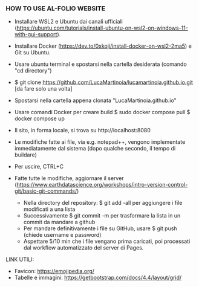 ### HOW TO USE AL-FOLIO WEBSITE ###
- Installare WSL2 e Ubuntu dai canali ufficiali (https://ubuntu.com/tutorials/install-ubuntu-on-wsl2-on-windows-11-with-gui-support).
- Installare Docker (https://dev.to/0xkoji/install-docker-on-wsl2-2ma5) e Git su Ubuntu.

- Usare ubuntu terminal e spostarsi nella cartella desiderata (comando "cd directory")
- $ git clone https://github.com/LucaMartinoia/lucamartinoia.github.io.git [da fare solo una volta]
- Spostarsi nella cartella appena clonata "LucaMartinoia.github.io"
- Usare comandi Docker per creare build
	$ sudo docker compose pull
	$ docker compose up

- Il sito, in forma locale, si trova su	http://localhost:8080
- Le modifiche fatte ai file, via e.g. notepad++, vengono implementate immediatamente dal sistema (dopo qualche secondo, il tempo di buildare)
- Per uscire, CTRL+C

- Fatte tutte le modifiche, aggiornare il server (https://www.earthdatascience.org/workshops/intro-version-control-git/basic-git-commands/)
	- Nella directory del repository: $ git add -all per aggiungere i file modificati a una lista
	- Successivamente $ git commit -m per trasformare la lista in un commit da mandare a github
	- Per mandare definitivamente i file su GitHub, usare $ git push (chiede username e password)
	- Aspettare 5/10 min che i file vengano prima caricati, poi processati dal workflow automatizzato del server di Pages.


LINK UTILI:
 - Favicon: https://emojipedia.org/
 - Tabelle e immagini: https://getbootstrap.com/docs/4.4/layout/grid/